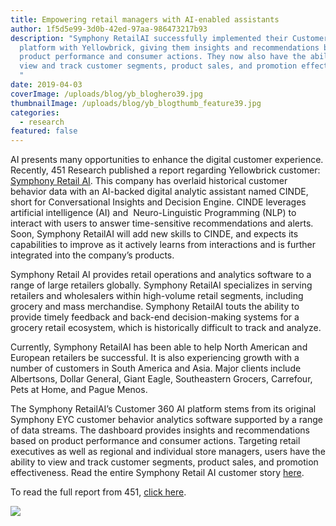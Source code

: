 ```yaml
---
title: Empowering retail managers with AI-enabled assistants
author: 1f5d5e99-3d0b-42ed-97aa-986473217b93
description: "Symphony RetailAI successfully implemented their Customer 360 AI
  platform with Yellowbrick, giving them insights and recommendations based on
  product performance and consumer actions. They now also have the ability to
  view and track customer segments, product sales, and promotion effectiveness.
  "
date: 2019-04-03
coverImage: /uploads/blog/yb_bloghero39.jpg
thumbnailImage: /uploads/blog/yb_blogthumb_feature39.jpg
categories:
  - research
featured: false
---
```

AI presents many opportunities to enhance the digital customer experience. Recently, 451 Research published a report regarding Yellowbrick customer: [Symphony Retail AI](https://www.symphonyretailai.com). This company has overlaid historical customer behavior data with an AI-backed digital analytic assistant named CINDE, short for Conversational Insights and Decision Engine. CINDE leverages artificial intelligence (AI) and  Neuro-Linguistic Programming (NLP) to interact with users to answer time-sensitive recommendations and alerts. Soon, Symphony RetailAI will add new skills to CINDE, and expects its capabilities to improve as it actively learns from interactions and is further integrated into the company’s products.

Symphony Retail AI provides retail operations and analytics software to a range of large retailers globally. Symphony RetailAI specializes in serving retailers and wholesalers within high-volume retail segments, including grocery and mass merchandise. Symphony RetailAI touts the ability to provide timely feedback and back-end decision-making systems for a grocery retail ecosystem, which is historically difficult to track and analyze.

Currently, Symphony RetailAI has been able to help North American and European retailers be successful. It is also experiencing growth with a number of customers in South America and Asia. Major clients include Albertsons, Dollar General, Giant Eagle, Southeastern Grocers, Carrefour, Pets at Home, and Pague Menos.

The Symphony RetailAI’s Customer 360 AI platform stems from its original Symphony EYC customer behavior analytics software supported by a range of data streams. The dashboard provides insights and recommendations based on product performance and consumer actions. Targeting retail executives as well as regional and individual store managers, users have the ability to view and track customer segments, product sales, and promotion effectiveness. Read the entire Symphony Retail AI customer story [here](https://www.yellowbrick.com/resources/case-studies/symphony-retail-AI/).  

To read the full report from 451, [click here](/uploads/451_Reprint_SymphonyRetailAI.pdf).

[![](/uploads/blog-451_Reprint_SymphonyRetailAI-PNG-232x300.png)](/uploads/451_Reprint_SymphonyRetailAI.pdf)